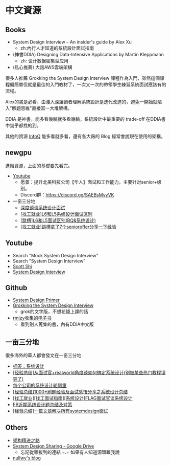 # 中文資源

## Books

* System Design Interview – An insider's guide by Alex Xu 
  * zh:內行人才知道的系統設計面試指南
* (神書DDIA) Designing Data-Intensive Applications by Martin Kleppmann 
  * zh: 设计数据密集型应用
* (私心推薦) 大話AWS雲端架構

很多人推薦 Grokking the System Design Interview 課程作為入門，雖然這個課程偏簡單但就是最佳的入門教材了，一次又一次的帶領學生練習系統面試應該有的流程。

Alex的書是必看，由淺入深讓讀者理解系統設計是迭代改進的，避免一開始就陷入"解題思維"直接寫一大堆架構。

DDIA 是神書，能多看幾輪就多看幾輪，系統設計中最重要的 trade-off 在DDIA書中幾乎都找的到。

其他的資源 [InfoQ](https://www.youtube.com/@infoq) 能多看就多看，還有各大廠的 Blog 經常會說現在使用的架構。

## newgpu

進階資源，上面的基礎要先看完。

* [Youtube](https://www.youtube.com/@newgpu-sys-design/videos)
  * 愿景：提升北美科技公司【华人】面试和工作能力。主要针对senior+级别。
  * Discord群：https://discord.gg/SAEBsMvyVK
* 一亩三分地
  * [深度谈谈系统设计面试](https://www.1point3acres.com/bbs/thread-1061024-1-1.html)
  * [ [找工就业]L6和L5系统设计面试区别 ](https://www.1point3acres.com/bbs/thread-1054990-1-1.html)
  * [ [跳槽]L6和L5面试区别(BQ&系统设计) ](https://www.1point3acres.com/bbs/thread-1055577-1-1.html)
  * [ [找工就业]跳槽拿了7个senioroffer分享一下经验 ](https://www.1point3acres.com/bbs/thread-768263-1-1.html)


## Youtube 

* Search "Mock System Design Interview"
* Search "System Design Interview"
* [Scott Shi](https://www.youtube.com/@ScottShiCS/videos)
* [System Design Interview](https://www.youtube.com/@SystemDesignInterview/videos)

## Github
* [System Design Primer](https://github.com/donnemartin/system-design-primer)
* [Grokking the System Design Interview](https://github.com/sharanyaa/grok_sdi_educative)
  * grok的文字版，不想花錢上課的話
* [rmlzy收集的电子书](https://github.com/rmlzy/my-ebook)
  * 看到別人蒐集的書，內有DDIA中文版

## 一亩三分地

很多海外的華人都會發文在一亩三分地

* [标签：系统设计](https://www.1point3acres.com/bbs/tag-20-1.html)
* [ [经验总结]从面试官+realworld角度谈如何搞定系统设计(别被某些热门教程误导了) ](https://www.1point3acres.com/bbs/thread-1086103-1-1.html)
* [每个公司的系统设计轮侧重](https://www.1point3acres.com/bbs/forum.php?mod=redirect&goto=findpost&ptid=581118&pid=9601655)
* [ [经验总结]1000+刷题经验及面试感悟分享之系统设计总结 ](https://www.1point3acres.com/bbs/thread-771667-1-1.html)
* [ [找工就业][找工面试指南][系统设计]FLAG面试官谈系统设计 ](https://www.1point3acres.com/bbs/thread-763014-1-1.html)
* [FB近期系统设计题总结及对策](https://www.1point3acres.com/bbs/thread-680958-1-1.html)
* [ [经验总结]一篇文章解决所有systemdesign面试 ](https://www.1point3acres.com/bbs/thread-559285-1-1.html)


## Others
* [架构精进之路](https://my.oschina.net/jiagoujingjin)
* [System Design Sharing - Google Drive](https://drive.google.com/drive/u/0/folders/1XtU3k1jyl8l47FJ6ScllqcTQaQMOec5z)
  * 忘記從哪拔到的連結 =.= 如果有人知道源頭跟我說
* [nullwy's blog](https://nullwy.me/categories/%E6%9E%B6%E6%9E%84/)
